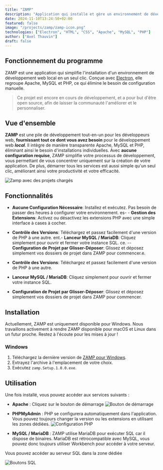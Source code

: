 ```yaml
---
title: "ZAMP"
description: "Application qui installe et gère un environnement de développement local avec Apache, MySQL et PHP en un clic. Manipulation automatisée des services pour simplifier l'expérience utilisateur."
date: 2024-11-10T13:24:50+02:00
featured: false
image: "/projects/zamp/zamp-icon.png"
technologies: ["Electron", "HTML", "CSS", "Apache", "MySQL", "PHP"]
author: ["Axel Thauvin"]
draft: false
---
```


## Fonctionnement du programme

ZAMP est une application qui simplifie l'installation d'un environnement de développement web local en un seul clic. Conçue avec [Electron](https://www.electronjs.org/), elle regroupe Apache, MySQL et PHP, ce qui élimine le besoin de configuration manuelle.

> Ce projet est encore en cours de développement, et a pour but d'être open source, afin de laisser la communauté l'améliorer et le personnaliser.

## Vue d'ensemble

**ZAMP** est une pile de développement tout-en-un pour les développeurs web, **fournissant tout ce dont vous avez besoin** pour le développement web **_local_**. Il intègre de manière transparente Apache, MySQL et PHP, éliminant ainsi le besoin d'installations individuelles.
Avec **aucune configuration requise**, ZAMP simplifie votre processus de développement, vous permettant de vous concentrer uniquement sur la création de votre application. De plus, démarrer tous les services est aussi simple qu'un seul clic, améliorant ainsi votre productivité et votre efficacité.

![Zamp avec des projets chargés](/projects/zamp/ZAMP-interface.png)

## Fonctionnalités

- **Aucune Configuration Nécessaire**: Installez et exécutez. Pas besoin de passer des heures à configurer votre environnement.
  es- - **Gestion des Extensions**: Activez ou désactivez les extensions PHP avec une simple interface à cases à cocher.

- **Contrôle des Versions**: Téléchargez et passez facilement d'une version de PHP à une autre.
  ent.- **Lanceur MySQL / MariaDB**: Cliquez simplement pour ouvrir et fermer votre instance SQL.
  ce.
  -- **Configuration de Projet par Glisser-Déposer**: Glissez et déposez simplement vos dossiers de projet dans ZAMP pour commencer.e.
- **Contrôle des Versions**: Téléchargez et passez facilement d'une version de PHP à une autre.
- **Lanceur MySQL / MariaDB**: Cliquez simplement pour ouvrir et fermer votre instance SQL.
- **Configuration de Projet par Glisser-Déposer**: Glissez et déposez simplement vos dossiers de projet dans ZAMP pour commencer.

## Installation

Actuellement, ZAMP est uniquement disponible pour Windows. Nous travaillons activement à rendre ZAMP disponible pour macOS et Linux dans un futur proche. Restez à l'écoute pour les mises à jour !

### Windows

1. Téléchargez la dernière version de [ZAMP pour Windows](https://github.com/Axthauvin/ZAMP/releases/download/Windows-0.0.2/zamp.Setup.0.1.2.exe).
2. Extrayez l'archive à l'emplacement de votre choix.
3. Exécutez `zamp.Setup.1.0.0.exe`.

## Utilisation

Une fois installé, vous pouvez accéder aux services suivants :

- **Apache** : Cliquez sur le bouton de démarrage
  ![Bouton de démarrage](/projects/zamp/Startbutton.png)

- **PHPMyAdmin** : PHP se configurera automatiquement dans l'application.
  Vous pouvez toujours changer la version ou les extensions en utilisant les zones dédiées.
  ![Configuration PHP](/projects/zamp/PHPConfig.png)

- **MySQL / MariaDB** : ZAMP utilise MariaDB pour exécuter SQL car il dispose de binaires. MariaDB est rétrocompatible avec MySQL, vous pouvez donc toujours utiliser Workbench pour accéder à votre serveur.

Vous pouvez accéder au serveur SQL dans la zone dédiée

![Boutons SQL](/projects/zamp/MYSQL.png)
